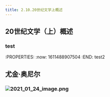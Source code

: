 ```yaml
---
title: 2.10.20世纪文学上概述
---
```


## 20世纪文学（上）概述
### test
:PROPERTIES:
:now: 1611488907504
:END:
test2
## 尤金·奥尼尔
### ![2021_01_24_image.png](https://cdn.logseq.com/%2F4f9c0a67-bcf1-4b26-b3c0-3c18c1de95ab254e0460-7628-44a5-9ab7-430a60fe1eb72021_01_24_image.png?Expires=4765089673&Signature=KC2aq7puJgck5ZFD8wMfXTNHLfw5eIeOVBB9E8QvM8D-qYf8i3GxxiGULWDISiej~2vg-TUHyQi5og3p7OocU8VwKjT3euk9R7XkKSUKEHka~UfYV99Sub99cZxBwtfCNQ8xZLLfh6R46xO-wzDrTBTezylIVJBpDGPyQN7r7uj1cSYa4L1dLRXpqU8WvOj1hM0ffmP-eR62f8VmzQSJq7n3L31iZRg~j-U3Mr206TEDoQAfs9xVqWJR9SBIJqcSHxzSGhA3ji0wTNimWBxLkAEpefg2HRklLsjRCIBamuFC8WUYMUKGMr6HKFxmDdNO3HohW9-76YRy95JTdx26-w__&Key-Pair-Id=APKAJE5CCD6X7MP6PTEA)
##
